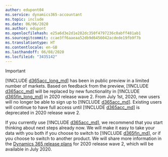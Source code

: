 ```yaml
---
author: edupont04
ms.service: dynamics365-accountant
ms.topic: include
ms.date: 06/06/2020
ms.author: edupont
ms.openlocfilehash: e25a6d3e2d1e282dc350f4797236c0abff481ab1
ms.sourcegitcommit: ccae3ff6aaeaa52db9d6456042acdede19fb9f7b
ms.translationtype: HT
ms.contentlocale: en-GB
ms.lasthandoff: 06/08/2020
ms.locfileid: "3435142"
---
```

> [!IMPORTANT]
> [!INCLUDE [d365acc_long_md](d365acc_long_md.md)] has been in public preview in a limited number of markets. Based on feedback from the preview, [!INCLUDE [d365acc_md](d365acc_md.md)] will be replaced by new functionality in [!INCLUDE [d365fin_long_md](d365fin_long_md.md)] in 2020 release wave 2. From July 1st, 2020, new users will no longer be able to sign up to [!INCLUDE [d365acc_md](d365acc_md.md)]. Existing users will continue to have full access until [!INCLUDE [d365acc_md](d365acc_md.md)] is deprecated in 2020 release wave 2.  

If you currently use [!INCLUDE [d365acc_md](d365acc_md.md)], we recommend that you start thinking about next steps already now. We will make it easy to take your data with you both if you choose to switch to [!INCLUDE [d365fin_md](d365fin_md.md)], or if you choose to switch to another product. We will share more information in the [Dynamics 365 release plans](/dynamics365/release-plans/) for 2020 release wave 2, which will be available in July 2020.
